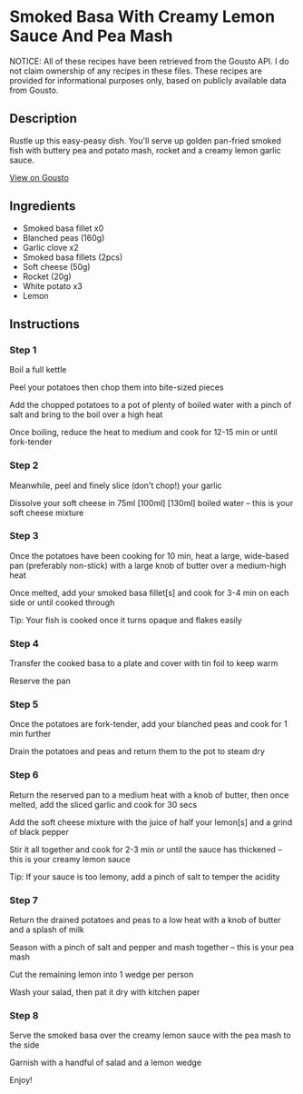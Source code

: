 # Smoked Basa With Creamy Lemon Sauce And Pea Mash

NOTICE: All of these recipes have been retrieved from the Gousto API. I do not claim ownership of any recipes in these files. These recipes are provided for informational purposes only, based on publicly available data from Gousto.

## Description

Rustle up this easy-peasy dish. You'll serve up golden pan-fried smoked fish with buttery pea and potato mash, rocket and a creamy lemon garlic sauce.  

[View on Gousto](https://www.gousto.co.uk/recipes/cookbook/creamy-smoked-fish-with-pea-mash)

## Ingredients

- Smoked basa fillet x0
- Blanched peas (160g)
- Garlic clove x2
- Smoked basa fillets (2pcs)
- Soft cheese (50g)
- Rocket (20g)
- White potato x3
- Lemon

## Instructions


### Step 1

Boil a full kettle

Peel your potatoes then chop them into bite-sized pieces

Add the chopped potatoes to a pot of plenty of boiled water with a pinch of salt and bring to the boil over a high heat

Once boiling, reduce the heat to medium and cook for 12-15 min or until fork-tender


### Step 2

Meanwhile, peel and finely slice (don't chop!) your garlic

Dissolve your soft cheese in 75ml <span class="text-purple">[100ml]</span> <span class="text-danger">[130ml]</span> boiled water – this is your soft cheese mixture


### Step 3

Once the potatoes have been cooking for 10 min, heat a large, wide-based pan (preferably non-stick) with a large knob of butter over a medium-high heat

Once melted, add your smoked basa fillet[s] and cook for 3-4 min on each side or until cooked through

Tip: Your fish is cooked once it turns opaque and flakes easily


### Step 4

Transfer the cooked basa to a plate and cover with tin foil to keep warm

Reserve the pan


### Step 5

Once the potatoes are fork-tender, add your blanched peas and cook for 1 min further

Drain the potatoes and peas and return them to the pot to steam dry


### Step 6

Return the reserved pan to a medium heat with a knob of butter, then once melted, add the sliced garlic and cook for 30 secs

Add the soft cheese mixture with the juice of half your lemon[s] and a grind of black pepper

Stir it all together and cook for 2-3 min or until the sauce has thickened – this is your creamy lemon sauce

Tip: If your sauce is too lemony, add a pinch of salt to temper the acidity


### Step 7

Return the drained potatoes and peas to a low heat with a knob of butter and a splash of milk

Season with a pinch of salt and pepper and mash together – this is your pea mash

Cut the remaining lemon into 1 wedge per person

Wash your salad, then pat it dry with kitchen paper

### Step 8

Serve the smoked basa over the creamy lemon sauce with the pea mash to the side

Garnish with a handful of salad and a lemon wedge

Enjoy!

